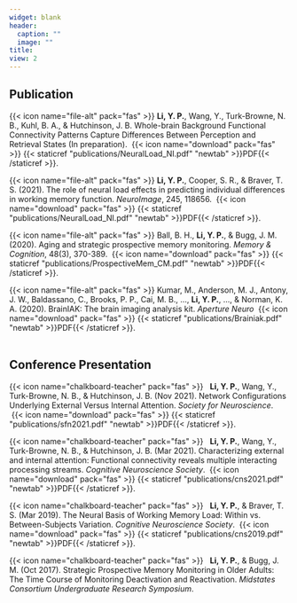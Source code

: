 ```yaml
---
widget: blank
header:
  caption: ""
  image: ""
title: 
view: 2
---
```



## Publication

{{< icon name="file-alt" pack="fas" >}}   __Li, Y. P.__, Wang, Y., Turk-Browne, N. B., Kuhl, B. A., & Hutchinson, J. B. Whole-brain Background Functional Connectivity Patterns Capture Differences Between Perception and Retrieval States (In preparation). &nbsp;{{< icon name="download" pack="fas" >}} {{< staticref "publications/NeuralLoad_NI.pdf" "newtab" >}}PDF{{< /staticref >}}.

{{< icon name="file-alt" pack="fas" >}}   __Li, Y. P.__, Cooper, S. R., & Braver, T. S. (2021). The role of neural load effects in predicting individual differences in working memory function. *NeuroImage*, 245, 118656. &nbsp;{{< icon name="download" pack="fas" >}} {{< staticref "publications/NeuralLoad_NI.pdf" "newtab" >}}PDF{{< /staticref >}}. 

{{< icon name="file-alt" pack="fas" >}}   Ball, B. H., __Li, Y. P.__, & Bugg, J. M. (2020). Aging and strategic prospective memory monitoring. *Memory & Cognition*, 48(3), 370-389. &nbsp;{{< icon name="download" pack="fas" >}} {{< staticref "publications/ProspectiveMem_CM.pdf" "newtab" >}}PDF{{< /staticref >}}. 

{{< icon name="file-alt" pack="fas" >}}   Kumar, M., Anderson, M. J., Antony, J. W., Baldassano, C., Brooks, P. P., Cai, M. B., ..., __Li, Y. P.__, ..., & Norman, K. A. (2020). BrainIAK: The brain imaging analysis kit. *Aperture Neuro* &nbsp;{{< icon name="download" pack="fas" >}} {{< staticref "publications/Brainiak.pdf" "newtab" >}}PDF{{< /staticref >}}. 
<br/><br/>

## Conference Presentation

{{< icon name="chalkboard-teacher" pack="fas" >}}  &nbsp; __Li, Y. P.__, Wang, Y., Turk-Browne, N. B., & Hutchinson, J. B. (Nov 2021). Network Configurations Underlying External Versus Internal Attention. *Society for Neuroscience*. &nbsp;{{< icon name="download" pack="fas" >}} {{< staticref "publications/sfn2021.pdf" "newtab" >}}PDF{{< /staticref >}}.

{{< icon name="chalkboard-teacher" pack="fas" >}}  &nbsp; __Li, Y. P.__, Wang, Y., Turk-Browne, N. B., & Hutchinson, J. B. (Mar 2021). Characterizing external and internal attention: Functional connectivity reveals multiple interacting processing streams. *Cognitive Neuroscience Society*. &nbsp;{{< icon name="download" pack="fas" >}} {{< staticref "publications/cns2021.pdf" "newtab" >}}PDF{{< /staticref >}}.

{{< icon name="chalkboard-teacher" pack="fas" >}}  &nbsp; __Li, Y. P.__, & Braver, T. S. (Mar 2019). The Neural Basis of Working Memory Load: Within vs. Between-Subjects Variation. *Cognitive Neuroscience Society*. &nbsp;{{< icon name="download" pack="fas" >}} {{< staticref "publications/cns2019.pdf" "newtab" >}}PDF{{< /staticref >}}.

{{< icon name="chalkboard-teacher" pack="fas" >}}  &nbsp; __Li, Y. P.__, & Bugg, J. M. (Oct 2017). Strategic Prospective Memory Monitoring in Older Adults: The Time Course of Monitoring Deactivation and Reactivation. *Midstates Consortium Undergraduate Research Symposium*.



